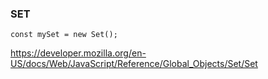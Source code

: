 ### SET

```
const mySet = new Set();
```

https://developer.mozilla.org/en-US/docs/Web/JavaScript/Reference/Global_Objects/Set/Set
